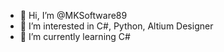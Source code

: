 - 👋 Hi, I’m @MKSoftware89
- 👀 I’m interested in C#, Python, Altium Designer
- 🌱 I’m currently learning C#

<!---
MKSoftware89/MKSoftware89 is a ✨ special ✨ repository because its `README.md` (this file) appears on your GitHub profile.
You can click the Preview link to take a look at your changes.
--->

